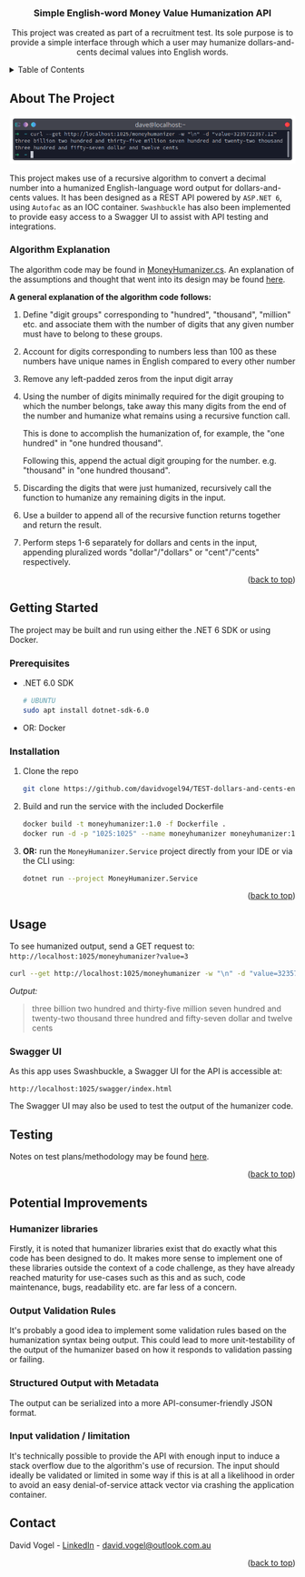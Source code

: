 <a name="readme-top"></a>

<br />
<div align="center">
<h3 align="center">Simple English-word Money Value Humanization API</h3>

  <p align="center">
    This project was created as part of a recruitment test. Its sole purpose is to provide a simple interface through which a user may humanize dollars-and-cents decimal values into English words.
  </p>
</div>

<!-- TABLE OF CONTENTS -->
<details>
  <summary>Table of Contents</summary>
  <ol>
    <li>
      <a href="#about-the-project">About The Project</a>
      <ul>
        <li><a href="#built-with">Built With</a></li>
      </ul>
    </li>
    <li>
      <a href="#getting-started">Getting Started</a>
      <ul>
        <li><a href="#prerequisites">Prerequisites</a></li>
        <li><a href="#installation">Installation</a></li>
      </ul>
    </li>
    <li><a href="#usage">Usage</a></li>
    <li><a href="#testing">Testing Methodology</a></li>
    <li><a href="#potential-improvements">Potential Improvements</a></li>
    <li><a href="#contact">Contact</a></li>
  </ol>
</details>



<!-- ABOUT THE PROJECT -->
## About The Project

![screenshot](screenshot.png)

This project makes use of a recursive algorithm to convert a decimal number into a humanized English-language word output for dollars-and-cents values. It has been designed as a REST API powered by `ASP.NET 6`, using `Autofac` as an IOC container. `Swashbuckle` has also been implemented to provide easy access to a Swagger UI to assist with API testing and integrations.

### Algorithm Explanation
The algorithm code may be found in [MoneyHumanizer.cs](/MoneyHumanizer.Service/Humanizers/MoneyHumanizer.cs). An explanation of the assumptions and thought that went into its design may be found [here](/methodology.md).

**A general explanation of the algorithm code follows:**

1. Define "digit groups" corresponding to "hundred", "thousand", "million" etc. and
    associate them with the number of digits that any given number must have to belong
    to these groups.

2. Account for digits corresponding to numbers less than 100 as these numbers have unique
    names in English compared to every other number

3. Remove any left-padded zeros from the input digit array

4. Using the number of digits minimally required for the digit grouping to which the 
    number belongs, take away this many digits from the end of the number and humanize
    what remains using a recursive function call.

    This is done to accomplish the humanization of, for example, the "one hundred" in
    "one hundred thousand".

    Following this, append the actual digit grouping for the number. 
    e.g. "thousand" in "one hundred thousand".

5. Discarding the digits that were just humanized, recursively call the function to 
    humanize any remaining digits in the input.

6. Use a builder to append all of the recursive function returns together and return 
    the result.

7. Perform steps 1-6 separately for dollars and cents in the input, appending pluralized
    words "dollar"/"dollars" or "cent"/"cents" respectively.


<p align="right">(<a href="#readme-top">back to top</a>)</p>



<!-- GETTING STARTED -->
## Getting Started

The project may be built and run using either the .NET 6 SDK or using Docker.

### Prerequisites

* .NET 6.0 SDK
  ```sh
  # UBUNTU
  sudo apt install dotnet-sdk-6.0
  ```
* OR: Docker

### Installation

1. Clone the repo
   ```sh
   git clone https://github.com/davidvogel94/TEST-dollars-and-cents-english-humanizer.git
   ```
2. Build and run the service with the included Dockerfile 
   ```sh
   docker build -t moneyhumanizer:1.0 -f Dockerfile .
   docker run -d -p "1025:1025" --name moneyhumanizer moneyhumanizer:1.0
   ```
3. **OR:** run the `MoneyHumanizer.Service` project directly from your IDE or via the CLI using:
   ```sh
   dotnet run --project MoneyHumanizer.Service
   ```

<p align="right">(<a href="#readme-top">back to top</a>)</p>


<!-- USAGE EXAMPLES -->
## Usage

To see humanized output, send a GET request to: `http://localhost:1025/moneyhumanizer?value=3`
```sh
curl --get http://localhost:1025/moneyhumanizer -w "\n" -d "value=3235722357.12"
```
*Output:*
> three billion two hundred and thirty-five million seven hundred and twenty-two thousand three hundred and fifty-seven dollar and twelve cents

### Swagger UI

As this app uses Swashbuckle, a Swagger UI for the API is accessible at:
```
http://localhost:1025/swagger/index.html
```
The Swagger UI may also be used to test the output of the humanizer code.

## Testing
Notes on test plans/methodology may be found [here](/testplan.md).

<p align="right">(<a href="#readme-top">back to top</a>)</p>

## Potential Improvements

### Humanizer libraries
Firstly, it is noted that humanizer libraries exist that do exactly what this code has been designed to do. It makes more sense to implement one of these libraries outside the context of a code challenge, as they have already reached maturity for use-cases such as this and as such, code maintenance, bugs, readability etc. are far less of a concern.

### Output Validation Rules
It's probably a good idea to implement some validation rules based on the humanization syntax being output. This could lead to more unit-testability of the output of the humanizer based on how it responds to validation passing or failing.

### Structured Output with Metadata
The output can be serialized into a more API-consumer-friendly JSON format.

### Input validation / limitation
It's technically possible to provide the API with enough input to induce a stack overflow due to the algorithm's use of recursion. The input should ideally be validated or limited in some way if this is at all a likelihood in order to avoid an easy denial-of-service attack vector via crashing the application container.

<!-- CONTACT -->
## Contact

David Vogel - [LinkedIn](https://linkedin.com/in/david-vogel-au) - david.vogel@outlook.com.au

<p align="right">(<a href="#readme-top">back to top</a>)</p>

